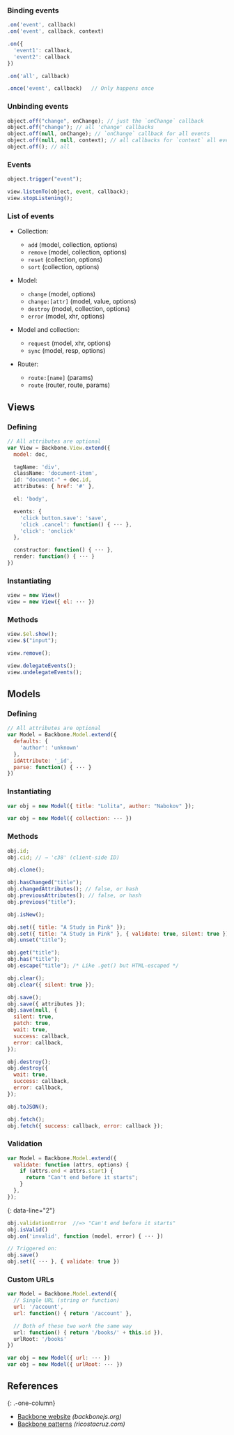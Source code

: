 ### Binding events

```js
.on('event', callback)
.on('event', callback, context)
```

```js
.on({
  'event1': callback,
  'event2': callback
})
```

```js
.on('all', callback)
```

```js
.once('event', callback)   // Only happens once
```

### Unbinding events

```js
object.off("change", onChange); // just the `onChange` callback
object.off("change"); // all 'change' callbacks
object.off(null, onChange); // `onChange` callback for all events
object.off(null, null, context); // all callbacks for `context` all events
object.off(); // all
```

### Events

```js
object.trigger("event");
```

```js
view.listenTo(object, event, callback);
view.stopListening();
```

### List of events

- Collection:

  - `add` (model, collection, options)
  - `remove` (model, collection, options)
  - `reset` (collection, options)
  - `sort` (collection, options)

- Model:

  - `change` (model, options)
  - `change:[attr]` (model, value, options)
  - `destroy` (model, collection, options)
  - `error` (model, xhr, options)

- Model and collection:

  - `request` (model, xhr, options)
  - `sync` (model, resp, options)

- Router:
  - `route:[name]` (params)
  - `route` (router, route, params)

## Views

### Defining

```js
// All attributes are optional
var View = Backbone.View.extend({
  model: doc,
```

```js
  tagName: 'div',
  className: 'document-item',
  id: "document-" + doc.id,
  attributes: { href: '#' },
```

```js
  el: 'body',
```

```js
  events: {
    'click button.save': 'save',
    'click .cancel': function() { ··· },
    'click': 'onclick'
  },
```

```js
  constructor: function() { ··· },
  render: function() { ··· }
})
```

### Instantiating

```js
view = new View()
view = new View({ el: ··· })
```

### Methods

```js
view.$el.show();
view.$("input");
```

```js
view.remove();
```

```js
view.delegateEvents();
view.undelegateEvents();
```

## Models

### Defining

```js
// All attributes are optional
var Model = Backbone.Model.extend({
  defaults: {
    'author': 'unknown'
  },
  idAttribute: '_id',
  parse: function() { ··· }
})
```

### Instantiating

```js
var obj = new Model({ title: "Lolita", author: "Nabokov" });
```

```js
var obj = new Model({ collection: ··· })
```

### Methods

```js
obj.id;
obj.cid; // → 'c38' (client-side ID)
```

```js
obj.clone();
```

```js
obj.hasChanged("title");
obj.changedAttributes(); // false, or hash
obj.previousAttributes(); // false, or hash
obj.previous("title");
```

```js
obj.isNew();
```

```js
obj.set({ title: "A Study in Pink" });
obj.set({ title: "A Study in Pink" }, { validate: true, silent: true });
obj.unset("title");
```

```js
obj.get("title");
obj.has("title");
obj.escape("title"); /* Like .get() but HTML-escaped */
```

```js
obj.clear();
obj.clear({ silent: true });
```

```js
obj.save();
obj.save({ attributes });
obj.save(null, {
  silent: true,
  patch: true,
  wait: true,
  success: callback,
  error: callback,
});
```

```js
obj.destroy();
obj.destroy({
  wait: true,
  success: callback,
  error: callback,
});
```

```js
obj.toJSON();
```

```js
obj.fetch();
obj.fetch({ success: callback, error: callback });
```

### Validation

```js
var Model = Backbone.Model.extend({
  validate: function (attrs, options) {
    if (attrs.end < attrs.start) {
      return "Can't end before it starts";
    }
  },
});
```

{: data-line="2"}

```js
obj.validationError  //=> "Can't end before it starts"
obj.isValid()
obj.on('invalid', function (model, error) { ··· })
```

```js
// Triggered on:
obj.save()
obj.set({ ··· }, { validate: true })
```

### Custom URLs

```js
var Model = Backbone.Model.extend({
  // Single URL (string or function)
  url: '/account',
  url: function() { return '/account' },
```

```js
  // Both of these two work the same way
  url: function() { return '/books/' + this.id }),
  urlRoot: '/books'
})
```

```js
var obj = new Model({ url: ··· })
var obj = new Model({ urlRoot: ··· })
```

## References

{: .-one-column}

- [Backbone website](http://backbonejs.org/) _(backbonejs.org)_
- [Backbone patterns](http://ricostacruz.com/backbone-patterns/) _(ricostacruz.com)_
